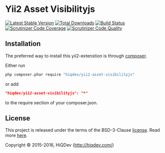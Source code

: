 Yii2 Asset Visibilityjs
=======================

[![Latest Stable Version](https://poser.pugx.org/hiqdev/yii2-asset-visibilityjs/v/stable)](https://packagist.org/packages/hiqdev/yii2-asset-visibilityjs)
[![Total Downloads](https://poser.pugx.org/hiqdev/yii2-asset-visibilityjs/downloads)](https://packagist.org/packages/hiqdev/yii2-asset-visibilityjs)
[![Build Status](https://img.shields.io/travis/hiqdev/yii2-asset-visibilityjs.svg)](https://travis-ci.org/hiqdev/yii2-asset-visibilityjs)
[![Scrutinizer Code Coverage](https://img.shields.io/scrutinizer/coverage/g/hiqdev/yii2-asset-visibilityjs.svg)](https://scrutinizer-ci.com/g/hiqdev/yii2-asset-visibilityjs/)
[![Scrutinizer Code Quality](https://img.shields.io/scrutinizer/g/hiqdev/yii2-asset-visibilityjs.svg)](https://scrutinizer-ci.com/g/hiqdev/yii2-asset-visibilityjs/)

## Installation

The preferred way to install this yii2-extenstion is through [composer](http://getcomposer.org/download/).

Either run

```sh
php composer.phar require "hiqdev/yii2-asset-visibilityjs"
```

or add

```json
"hiqdev/yii2-asset-visibilityjs": "*"
```

to the require section of your composer.json.

## License

This project is released under the terms of the BSD-3-Clause [license](LICENSE).
Read more [here](http://choosealicense.com/licenses/bsd-3-clause).

Copyright © 2015-2016, HiQDev (http://hiqdev.com/)

